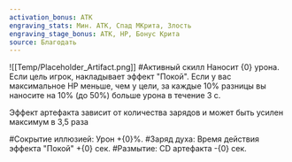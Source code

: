 ```yaml
---
activation_bonus: АТК
engraving_stats: Мин. АТК, Спад МКрита, Злость
engraving_stage_bonus: АТК, HP, Бонус Крита
source: Благодать
---
```

![[Temp/Placeholder_Artifact.png]]
#Активный скилл
Наносит {0} урона. Если цель игрок, накладывает эффект "Покой". Если у вас максимальное HP меньше, чем у цели, за каждые 10% разницы вы наносите на 10% (до 50%) больше урона в течение 3 с.

Эффект артефакта зависит от количества зарядов и может быть усилен максимум в 3,5 раза

#Сокрытие иллюзией: 
Урон +{0}%.
#Заряд духа: 
Время действия эффекта "Покой" +{0} сек.
#Размытие: 
CD артефакта -{0} сек.
